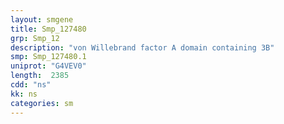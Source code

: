 ```yaml
---
layout: smgene
title: Smp_127480
grp: Smp_12
description: "von Willebrand factor A domain containing 3B"
smp: Smp_127480.1
uniprot: "G4VEV0"
length:  2385
cdd: "ns"
kk: ns
categories: sm
---
```

